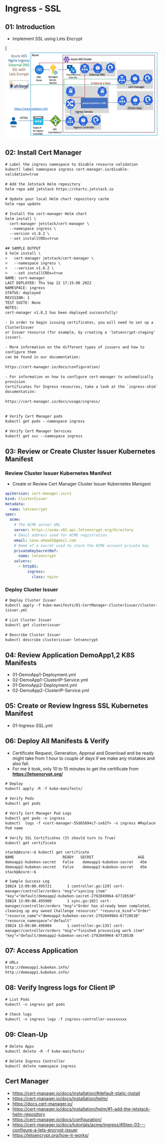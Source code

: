 # Ingress - SSL

## 01: Introduction
- Implement SSL using Lets Encrypt

[![Image](https://github.com/nasserahmad/AKS-Cluster-With-Demoapp-HelmChart/blob/main/aks-cluster/05-Ingress-SSL-with-LetsEncrypt/arch-png/ingress-ssl.PNG)

## 02: Install Cert Manager
```t
# Label the ingress namespace to disable resource validation
kubectl label namespace ingress cert-manager.io/disable-validation=true

# Add the Jetstack Helm repository
helm repo add jetstack https://charts.jetstack.io

# Update your local Helm chart repository cache
helm repo update

# Install the cert-manager Helm chart
helm install \
  cert-manager jetstack/cert-manager \
  --namespace ingress \
  --version v1.8.2 \
  --set installCRDs=true

## SAMPLE OUTPUT
$ helm install \
>   cert-manager jetstack/cert-manager \
>   --namespace ingress \
>   --version v1.8.2 \
>   --set installCRDs=true     
NAME: cert-manager
LAST DEPLOYED: Thu Sep 22 17:15:06 2022
NAMESPACE: ingress
STATUS: deployed
REVISION: 1
TEST SUITE: None
NOTES:
cert-manager v1.8.2 has been deployed successfully!

- In order to begin issuing certificates, you will need to set up a ClusterIssuer
or Issuer resource (for example, by creating a 'letsencrypt-staging' issuer).

- More information on the different types of issuers and how to configure them
can be found in our documentation:

https://cert-manager.io/docs/configuration/

- For information on how to configure cert-manager to automatically provision
Certificates for Ingress resources, take a look at the `ingress-shim`
documentation:

https://cert-manager.io/docs/usage/ingress/


# Verify Cert Manager pods
kubectl get pods --namespace ingress

# Verify Cert Manager Services
kubectl get svc --namespace ingress
```

## 03: Review or Create Cluster Issuer Kubernetes Manifest
### Review Cluster Issuer Kubernetes Manifest
- Create or Review Cert Manager Cluster Issuer Kubernetes Manigest
```yaml
apiVersion: cert-manager.io/v1
kind: ClusterIssuer
metadata:
  name: letsencrypt
spec:
  acme:
    # The ACME server URL
    server: https://acme-v02.api.letsencrypt.org/directory
    # Email address used for ACME registration
    email: nase.ahmad1@gmail.com
    # Name of a secret used to store the ACME account private key
    privateKeySecretRef:
      name: letsencrypt
    solvers:
      - http01:
          ingress:
            class: nginx
```

### Deploy Cluster Issuer
```t
# Deploy Cluster Issuer
kubectl apply -f kube-manifests/01-CertManager-ClusterIssuer/cluster-issuer.yml

# List Cluster Issuer
kubectl get clusterissuer

# Describe Cluster Issuer
kubectl describe clusterissuer letsencrypt
```


## 04: Review Application DemoApp1,2 K8S Manifests
- 01-DemoApp1-Deployment.yml
- 02-DemoApp1-ClusterIP-Service.yml
- 01-DemoApp2-Deployment.yml
- 02-DemoApp2-ClusterIP-Service.yml

## 05: Create or Review Ingress SSL Kubernetes Manifest
- 01-Ingress-SSL.yml

## 06: Deploy All Manifests & Verify
- Certificate Request, Generation, Approal and Download and be ready might take from 1 hour to couple of days if we make any mistakes and also fail.
- For me it took, only 10 to 15 minutes to get the certificate from **https://letsencrypt.org/**
```t
# Deploy
kubectl apply -R -f kube-manifests/

# Verify Pods
kubectl get pods

# Verify Cert Manager Pod Logs
kubectl get pods -n ingress
kubectl  logs -f <cert-manager-55d65894c7-sx62f> -n ingress #Replace Pod name

# Verify SSL Certificates (It should turn to True)
kubectl get certificate
```
```log
stack@Azure:~$ kubectl get certificate
NAME                      READY   SECRET                    AGE
demoapp1-kubekon-secret   False    demoapp1-kubekon-secret   45m
demoapp2-kubekon-secret   False    demoapp2-kubekon-secret   45m
stack@Azure:~$
```

```log
# Sample Success Log
I0824 13:09:00.495721       1 controller.go:129] cert-manager/controller/orders "msg"="syncing item" "key"="default/demoapp2-kubekon-secret-2792049964-67728538" 
I0824 13:09:00.495900       1 sync.go:102] cert-manager/controller/orders "msg"="Order has already been completed, cleaning up any owned Challenge resources" "resource_kind"="Order" "resource_name"="demoapp2-kubekon-secret-2792049964-67728538" "resource_namespace"="default" 
I0824 13:09:00.496904       1 controller.go:135] cert-manager/controller/orders "msg"="finished processing work item" "key"="default/demoapp2-kubekon-secret-2792049964-67728538
```
## 07: Access Application
```t
# URLs
http://demoapp1.kubekon.info/
http://demoapp1.kubekon.info/
```

## 08: Verify Ingress logs for Client IP
```t
# List Pods
kubectl -n ingress get pods

# Check logs
kubectl -n ingress logs -f ingress-controller-xxxxxxxxx
```
## 09: Clean-Up
```t
# Delete Apps
kubectl delete -R -f kube-manifests/

# Delete Ingress Controller
kubectl delete namespace ingress
```

## Cert Manager
- https://cert-manager.io/docs/installation/#default-static-install
- https://cert-manager.io/docs/installation/helm/
- https://docs.cert-manager.io/
- https://cert-manager.io/docs/installation/helm/#1-add-the-jetstack-helm-repository
- https://cert-manager.io/docs/configuration/
- https://cert-manager.io/docs/tutorials/acme/ingress/#Step-03---configure-a-lets-encrypt-issuer
- https://letsencrypt.org/how-it-works/
